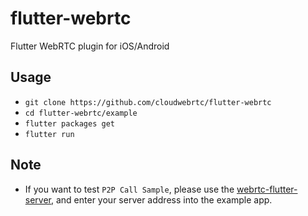 # flutter-webrtc
Flutter WebRTC plugin for iOS/Android

## Usage
- `git clone https://github.com/cloudwebrtc/flutter-webrtc`
- `cd flutter-webrtc/example`
- `flutter packages get`
- `flutter run`
## Note
- If you want to test `P2P Call Sample`, please use the [webrtc-flutter-server](https://github.com/cloudwebrtc/flutter-webrtc-server), and enter your server address into the example app.